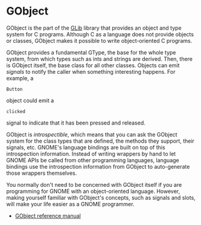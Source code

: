 # GObject

GObject is the part of the [GLib]() library that provides an object and
type system for C programs. Although C as a language does not provide
objects or classes, GObject makes it possible to write object-oriented C
programs.

GObject provides a fundamental GType, the base for the whole type
system, from which types such as ints and strings are derived. Then,
there is GObject itself, the base class for all other classes. Objects
can emit *signals* to notify the caller when something interesting
happens. For example, a

    Button

object could emit a

    clicked

signal to indicate that it has been pressed and released.

GObject is *introspectible*, which means that you can ask the GObject
system for the class types that are defined, the methods they support,
their signals, etc. GNOME's language bindings are built on top of this
introspection information. Instead of writing wrappers by hand to let
GNOME APIs be called from other programming languages, language bindings
use the introspection information from GObject to auto-generate those
wrappers themselves.

You normally don't need to be concerned with GObject itself if you are
programming for GNOME with an object-oriented language. However, making
yourself familiar with GObject's concepts, such as signals and slots,
will make your life easier as a GNOME programmer.

  - [GObject reference
    manual](http://developer.gnome.org/gobject/stable/)
